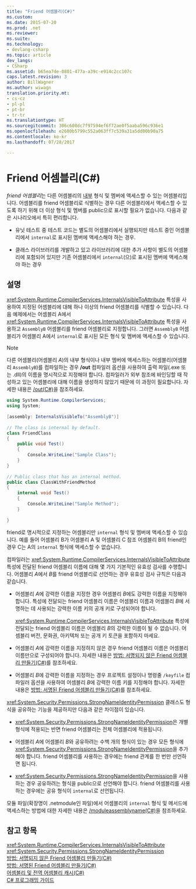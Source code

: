 ```yaml
---
title: "Friend 어셈블리(C#)"
ms.custom: 
ms.date: 2015-07-20
ms.prod: .net
ms.reviewer: 
ms.suite: 
ms.technology:
- devlang-csharp
ms.topic: article
dev_langs:
- CSharp
ms.assetid: b65ea7de-0801-477a-a39c-e914c2cc107c
caps.latest.revision: 3
author: BillWagner
ms.author: wiwagn
translation.priority.mt:
- cs-cz
- pl-pl
- pt-br
- tr-tr
ms.translationtype: HT
ms.sourcegitcommit: 306c608dc7f97594ef6f72ae0f5aaba596c936e1
ms.openlocfilehash: e2680b5799c552a063ff7c539a31a5dd00b90a75
ms.contentlocale: ko-kr
ms.lasthandoff: 07/28/2017

---
```

# <a name="friend-assemblies-c"></a>Friend 어셈블리(C#)
*friend 어셈블리*는 다른 어셈블리의 [내부](../../../../csharp/language-reference/keywords/internal.md) 형식 및 멤버에 액세스할 수 있는 어셈블리입니다. 어셈블리를 friend 어셈블리로 식별하는 경우 다른 어셈블리에서 액세스할 수 있도록 하기 위해 더 이상 형식 및 멤버를 public으로 표시할 필요가 없습니다. 다음과 같은 시나리오에서 특히 편리합니다.  
  
-   유닛 테스트 중 테스트 코드는 별도의 어셈블리에서 실행되지만 테스트 중인 어셈블리에서 `internal`로 표시된 멤버에 액세스해야 하는 경우.  
  
-   클래스 라이브러리를 개발하고 있고 라이브러리에 대한 추가 사항이 별도의 어셈블리에 포함되어 있지만 기존 어셈블리에서 `internal`(으)로 표시된 멤버에 액세스해야 하는 경우  
  
## <a name="remarks"></a>설명  
 <xref:System.Runtime.CompilerServices.InternalsVisibleToAttribute> 특성을 사용하여 지정된 어셈블리에 대해 하나 이상의 friend 어셈블리를 식별할 수 있습니다. 다음 예제에서는 어셈블리 A에서 <xref:System.Runtime.CompilerServices.InternalsVisibleToAttribute> 특성을 사용하고 `AssemblyB` 어셈블리를 friend 어셈블리로 지정합니다. 그러면 `AssemblyB` 어셈블리가 어셈블리 A에서 `internal`로 표시된 모든 형식 및 멤버에 액세스할 수 있습니다.  
  
> [!NOTE]
>  다른 어셈블리(어셈블리 *A*)의 내부 형식이나 내부 멤버에 액세스하는 어셈블리(어셈블리 `AssemblyB`)를 컴파일하는 경우 **/out** 컴파일러 옵션을 사용하여 출력 파일(.exe 또는 .dll)의 이름을 명시적으로 지정해야 합니다. 컴파일러가 외부 참조에 바인딩할 때 작성하고 있는 어셈블리에 대해 이름을 생성하지 않았기 때문에 이 과정이 필요합니다. 자세한 내용은 [/out(C#)](../../../../csharp/language-reference/compiler-options/out-compiler-option.md)을 참조하세요.  
  
```csharp  
using System.Runtime.CompilerServices;  
using System;  
  
[assembly: InternalsVisibleTo("AssemblyB")]  
  
// The class is internal by default.  
class FriendClass  
{  
    public void Test()  
    {  
        Console.WriteLine("Sample Class");  
    }  
}  
  
// Public class that has an internal method.  
public class ClassWithFriendMethod  
{  
    internal void Test()  
    {  
        Console.WriteLine("Sample Method");  
    }  
  
}  
```  
  
 friend로 명시적으로 지정하는 어셈블리만 `internal` 형식 및 멤버에 액세스할 수 있습니다. 예를 들어 어셈블리 B가 어셈블리 A 및 어셈블리 C 참조 어셈블리 B의 friend인 경우 C는 A의 `internal` 형식에 액세스할 수 없습니다.  
  
 컴파일러는 <xref:System.Runtime.CompilerServices.InternalsVisibleToAttribute> 특성에 전달된 friend 어셈블리 이름에 대해 몇 가지 기본적인 유효성 검사를 수행합니다. 어셈블리 *A*에서 *B*를 friend 어셈블리로 선언하는 경우 유효성 검사 규칙은 다음과 같습니다.  
  
-   어셈블리 *A*에 강력한 이름을 지정한 경우 어셈블리 *B*에도 강력한 이름을 지정해야 합니다. 특성에 전달되는 friend 어셈블리 이름은 어셈블리 이름과 어셈블리 *B*에 서명하는 데 사용되는 강력한 이름 키의 공개 키로 구성되어야 합니다.  
  
     <xref:System.Runtime.CompilerServices.InternalsVisibleToAttribute> 특성에 전달되는 friend 어셈블리 이름은 어셈블리 *B*의 강력한 이름이 될 수 없습니다. 어셈블리 버전, 문화권, 아키텍처 또는 공개 키 토큰을 포함하지 마세요.  
  
-   어셈블리 *A*에 강력한 이름을 지정하지 않은 경우 friend 어셈블리 이름은 어셈블리 이름만으로 구성되어야 합니다. 자세한 내용은 [방법: 서명되지 않은 Friend 어셈블리 만들기(C#)](../../../../csharp/programming-guide/concepts/assemblies-gac/how-to-create-unsigned-friend-assemblies.md)를 참조하세요.  
  
-   어셈블리 *B*에 강력한 이름을 지정하는 경우 프로젝트 설정이나 명령줄 `/keyfile` 컴파일러 옵션을 사용하여 어셈블리 *B*에 강력한 이름 키를 지정해야 합니다. 자세한 내용은 [방법: 서명된 Friend 어셈블리 만들기(C#)](../../../../csharp/programming-guide/concepts/assemblies-gac/how-to-create-signed-friend-assemblies.md)를 참조하세요.  
  
 <xref:System.Security.Permissions.StrongNameIdentityPermission> 클래스도 형식을 공유하는 기능을 제공하지만 다음과 같은 차이점이 있습니다.  
  
-   <xref:System.Security.Permissions.StrongNameIdentityPermission>은 개별 형식에 적용되는 반면 friend 어셈블리는 전체 어셈블리에 적용됩니다.  
  
-   어셈블리 *A*에 어셈블리 *B*와 공유하려는 수백 개의 형식이 있는 경우 모든 형식에 <xref:System.Security.Permissions.StrongNameIdentityPermission>을 추가해야 합니다. friend 어셈블리를 사용하는 경우에는 friend 관계를 한 번만 선언하면 됩니다.  
  
-   <xref:System.Security.Permissions.StrongNameIdentityPermission>을 사용하는 경우 공유하려는 형식을 public으로 선언해야 합니다. friend 어셈블리를 사용하는 경우에는 공유 형식이 `internal`로 선언됩니다.  
  
 모듈 파일(확장명이 .netmodule인 파일)에서 어셈블리의 `internal` 형식 및 메서드에 액세스하는 방법에 대한 자세한 내용은 [/moduleassemblyname(C#)](../../../../csharp/language-reference/compiler-options/moduleassemblyname-compiler-option.md)을 참조하세요.  
  
## <a name="see-also"></a>참고 항목  
 <xref:System.Runtime.CompilerServices.InternalsVisibleToAttribute>   
 <xref:System.Security.Permissions.StrongNameIdentityPermission>   
 [방법: 서명되지 않은 Friend 어셈블리 만들기(C#)](../../../../csharp/programming-guide/concepts/assemblies-gac/how-to-create-unsigned-friend-assemblies.md)   
 [방법: 서명된 Friend 어셈블리 만들기(C#)](../../../../csharp/programming-guide/concepts/assemblies-gac/how-to-create-signed-friend-assemblies.md)   
 [어셈블리 및 전역 어셈블리 캐시(C#)](../../../../csharp/programming-guide/concepts/assemblies-gac/index.md)   
 [C# 프로그래밍 가이드](../../../../csharp/programming-guide/index.md)

